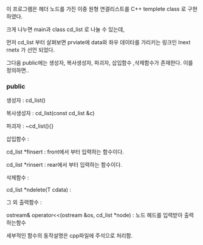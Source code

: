 이 프로그램은 헤더 노드를 가진 이중 원형 연결리스트를 C++ templete class 로 구현 하였다.

크게 나누면 main과 class cd_list 로 나눌 수 있는데, 

먼저 cd_list 부터 살펴보면 prviate에 data와 좌우 데이타를 가리키는 링크인 lnext rnetx 가 선언 되었다. 

그다음 public에는 생성자, 복사생성자, 파괴자, 삽입함수 ,삭제함수가 존재한다. 이를 정의하면..

<h3>public</h3> 

생성자 : cd_list()

복사생성자 : cd_list(const cd_list &c) 

파괴자 : ~cd_list(){}

삽입함수 : 

cd_list<T> *finsert : front에서 부터 입력하는 함수이다.   
  
cd_list<T> *rinsert : rear에서 부터 입력하는 함수이다.
  
삭제함수 :

cd_list<T> *ndelete(T cdata) :  

그 외 출력함수 :

ostream& operator<<(ostream &os, cd_list<int> *node) : 노드 헤드를 입력받아 출력하는함수

세부적인 함수의 동작설명은 cpp파일에 주석으로 처리함.
